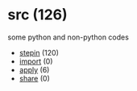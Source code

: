 # src (126)
some python and non-python codes

+ [stepin](stepin/README.md) (120)
+ [import](import/README.md) (0)
+ [apply](apply/README.md) (6)
+ [share](share/README.md) (0)

